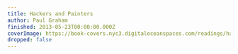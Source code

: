 ```yaml
---
title: Hackers and Painters
author: Paul Graham
finished: 2013-05-23T00:00:00.000Z
coverImage: https://book-covers.nyc3.digitaloceanspaces.com/readings/hackers-and-painters-01.jpg
dropped: false
---
```



